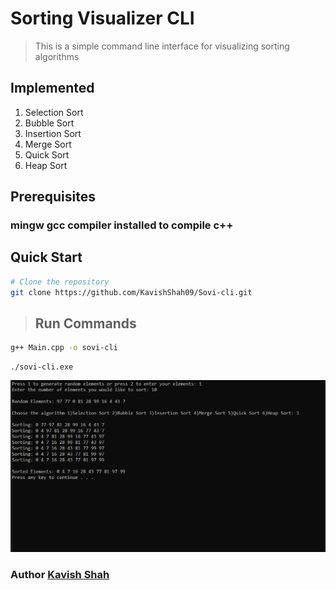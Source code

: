 # Sorting Visualizer CLI

> This is a simple command line interface for visualizing sorting algorithms

## Implemented

1. Selection Sort
1. Bubble Sort
1. Insertion Sort
1. Merge Sort
1. Quick Sort
1. Heap Sort

## Prerequisites

### mingw gcc compiler installed to compile c++

## Quick Start

```bash
# Clone the repository
git clone https://github.com/KavishShah09/Sovi-cli.git
```

> ## Run Commands

```bash
g++ Main.cpp -o sovi-cli
```

```
./sovi-cli.exe
```

<p align="center">
 <img width=600px src="./static/SoViCLI.png" alt="cli">
</p>

### Author [Kavish Shah](http://www.linkedin.com/in/kavish-shah-501b32192)
